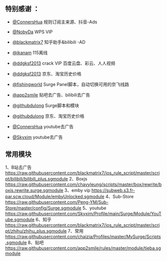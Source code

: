 ## 特别感谢 ：

* [@ConnersHua](https://github.com/DivineEngine/Profiles/tree/master) 规则订阅主来源、抖音-Ads

* [@NobyDa](https://github.com/NobyDa/Script/tree/master) WPS VIP

* [@blackmatrix7](https://github.com/blackmatrix7/ios_rule_script) 知乎助手&bilibili -AD

* [@ikanam](https://github.com/ikanam/Surge-Scripts) 115离线

* [@ddgksf2013](https://github.com/ddgksf2013/Cuttlefish/blob/master/Rewrite/UnlockApp.conf) crack VIP 百度云盘、彩云、人人视频

* [@ddgksf2013](https://raw.githubusercontent.com/ddgksf2013/Cuttlefish/master/Rewrite/History_price.conf) 京东、淘宝历史价格

* [@fishingworld](https://github.com/fishingworld/something/tree/main/NetflixSelect) Surge Panel脚本，自动切换可用的奈飞线路

* [@app2smile](https://github.com/app2smile/rules) 贴吧去广告、bilibili去广告

* [@githubdulong](https://github.com/githubdulong/Script/tree/master/Surge) Surge脚本和模块

* [@githubdulong](https://github.com/githubdulong/Script/blob/master/Surge/sgmain.sgmodule) 京东、淘宝历史价格

* [@ConnersHua](https://github.com/DivineEngine/Profiles/blob/master/Surge/Module/Block/YouTubeAds.sgmodule) youtube去广告

* [@Skyxim](https://github.com/Skyxim/Profile/tree/main/Surge/Module) youtube去广告

## 常用模块
1、B站去广告
https://raw.githubusercontent.com/blackmatrix7/ios_rule_script/master/script/bilibili/bilibili_plus.sgmodule
2、Boxjs
https://raw.githubusercontent.com/chavyleung/scripts/master/box/rewrite/boxjs.rewrite.surge.sgmodule
3、emby vip
https://subweb.s3.fr-par.scw.cloud/Module/embyUnlocked.sgmodule
4、Sub-Store
https://raw.githubusercontent.com/Peng-YM/Sub-Store/master/config/Surge.sgmodule
5、youtube
https://raw.githubusercontent.com/Skyxim/Profile/main/Surge/Module/YouTube.sgmodule
6、知乎
https://raw.githubusercontent.com/blackmatrix7/ios_rule_script/master/script/zhihu/zhihu_plus.sgmodule
7、常用
https://raw.githubusercontent.com/chaizia/Profiles/master/MySurge/Scripts.sgmodule
8、贴吧
https://raw.githubusercontent.com/app2smile/rules/master/module/tieba.sgmodule
